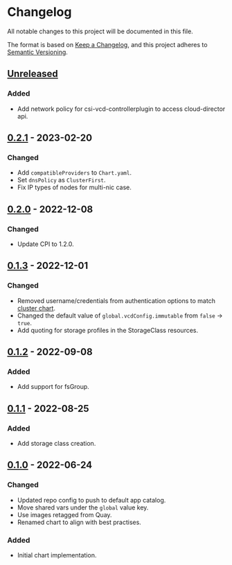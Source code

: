 # Changelog

All notable changes to this project will be documented in this file.

The format is based on [Keep a Changelog](https://keepachangelog.com/en/1.0.0/),
and this project adheres to [Semantic Versioning](https://semver.org/spec/v2.0.0.html).

## [Unreleased]

### Added

- Add network policy for csi-vcd-controllerplugin to access cloud-director api.

## [0.2.1] - 2023-02-20

### Changed

- Add `compatibleProviders` to `Chart.yaml`.
- Set `dnsPolicy` as `ClusterFirst`.
- Fix IP types of nodes for multi-nic case.

## [0.2.0] - 2022-12-08

### Changed

- Update CPI to 1.2.0.

## [0.1.3] - 2022-12-01

### Changed

- Removed username/credentials from authentication options to match [cluster chart](https://github.com/giantswarm/cluster-cloud-director/pull/35).
- Changed the default value of `global.vcdConfig.immutable` from `false` -> `true`.
- Add quoting for storage profiles in the StorageClass resources.

## [0.1.2] - 2022-09-08

### Added

- Add support for fsGroup.

## [0.1.1] - 2022-08-25

### Added

- Add storage class creation.

## [0.1.0] - 2022-06-24

### Changed

- Updated repo config to push to default app catalog.
- Move shared vars under the `global` value key.
- Use images retagged from Quay.
- Renamed chart to align with best practises.

### Added

- Initial chart implementation.

[Unreleased]: https://github.com/giantswarm/cloud-provider-cloud-director-app/compare/v0.2.1...HEAD
[0.2.1]: https://github.com/giantswarm/cloud-provider-cloud-director-app/compare/v0.2.0...v0.2.1
[0.2.0]: https://github.com/giantswarm/cloud-provider-cloud-director-app/compare/v0.1.3...v0.2.0
[0.1.3]: https://github.com/giantswarm/cloud-provider-cloud-director-app/compare/v0.1.2...v0.1.3
[0.1.2]: https://github.com/giantswarm/cloud-provider-cloud-director-app/compare/v0.1.1...v0.1.2
[0.1.1]: https://github.com/giantswarm/cloud-provider-cloud-director-app/compare/v0.1.0...v0.1.1
[0.1.0]: https://github.com/giantswarm/cloud-provider-cloud-director-app/releases/tag/v0.1.0
